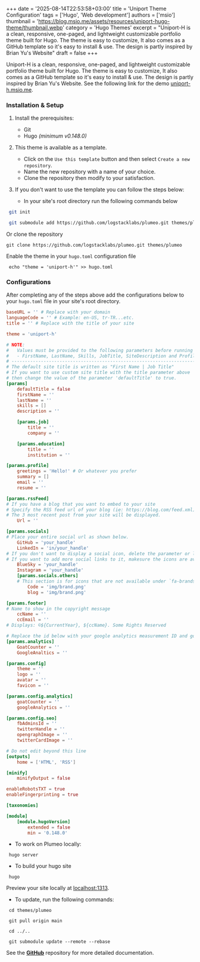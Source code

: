+++
date = '2025-08-14T22:53:58+03:00'
title = 'Uniport Theme Configuration'
tags = ['Hugo', 'Web development']
authors = ['msio']
thumbnail = 'https://blog.msio.me/assets/resources/uniport-hugo-theme/thumbnail.webp'
category = 'Hugo Themes'
excerpt = "Uniport-H is a clean, responsive, one-paged, and lightweight customizable portfolio theme built for Hugo. The theme is easy to customize, It also comes as a GitHub template so it's easy to install & use. The design is partly inspired by Brian Yu's Website"
draft = false
+++

Uniport-H is a clean, responsive, one-paged, and lightweight customizable portfolio theme built for Hugo. The theme is easy to customize, It also comes as a GitHub template so it's easy to install & use. The design is partly inspired by Brian Yu's Website.
See the following link for the demo [uniport-h.msio.me](https://uniport-h.msio.me/).

### Installation & Setup

1. Install the prerequisites:
   - Git
   - Hugo _(minimum v0.148.0)_

2. This theme is available as a template.
   - Click on the `Use this template` button and then select `Create a new repository`.
   - Name the new repository with a name of your choice.
   - Clone the repository then modify to your satisfaction.

3. If you don't want to use the template you can follow the steps below:
   - In your site's root directory run the following commands below
```sh
 git init
```

```sh
 git submodule add https://github.com/logstacklabs/plumeo.git themes/plumeo
```

Or clone the repository
```shell
git clone https://github.com/logstacklabs/plumeo.git themes/plumeo
```

Enable the theme in your `hugo.toml` configuration file
```shell
 echo "theme = 'uniport-h'" >> hugo.toml
```

### Configurations
After completing any of the steps above add the configurations below to your `hugo.toml` file in your site's root directory.

```toml
baseURL = '' # Replace with your domain
languageCode = '' # Example: en-US, tr-TR...etc.
title = '' # Replace with the title of your site

theme = 'uniport-h'

# NOTE:
#   Values must be provided to the following parameters before running your site
#   - FirstName, LastName, Skills, JobTitle, SiteDescription and Profile Summary.
# ----------------------------------------------------------------------------------------
# The default site title is written as "First Name | Job Title"
# If you want to use custom site title with the title parameter above
# then change the value of the parameter 'defaultTitle' to true.
[params]
    defaultTitle = false
    firstName = ''
    lastName = ''
    skills = []
    description = ''

    [params.job]
        title = ''
        company = ''

    [params.education]
        title = ''
        institution = ''

[params.profile]
    greetings = 'Hello!' # Or whatever you prefer
    summary = []
    email = ''
    resume = ''

[params.rssFeed]
# If you have a blog that you want to embed to your site
# Specify the RSS feed url of your blog (ie: https://blog.com/feed.xml)
# The 3 most recent post from your site will be displayed.
    Url = ''

[params.socials]
# Place your entire social url as shown below.
    GitHub = 'your_handle'
    LinkedIn = 'in/your_handle'
# If you don't want to display a social icon, delete the parameter or leave it empty ''
# If you want to add more social links to it, makesure the icons are available in the fontawesome fa-brands icon repository.
    BlueSky = 'your_handle'
    Instagram = 'your_handle'
    [params.socials.others]
    # This section is for icons that are not available under `fa-brands` category.
        Code = 'img/brand.png'
        blog = 'img/brand.png'

[params.footer]
# Name to show in the copyright message
    ccName = ''
    ccEmail = ''
# Displays: ©️${CurrentYear}, ${ccName}. Some Rights Reserved

# Replace the id below with your google analytics measurement ID and goatcounter ID
[params.analytics]
    GoatCounter = ''
    GoogleAnaltics = ''

[params.config]
    theme = ''
    logo = ''
    avatar = ''
    favicon = ''

[params.config.analytics]
    goatCounter = ''
    googleAnalytics = ''

[params.config.seo]
    fbAdminsId = ''
    twitterHandle = ''
    opengraphImage = ''
    twitterCardImage = ''

# Do not edit beyond this line
[outputs]
    home = ['HTML', 'RSS']

[minify]
    minifyOutput = false

enableRobotsTXT = true
enableFingerprinting = true

[taxonomies]

[module]
    [module.hugoVersion]
        extended = false
        min = '0.148.0'
```

- To work on Plumeo locally:
```shell
 hugo server
```
- To build your hugo site
```shell
 hugo
```

Preview your site locally at [localhost:1313](http://localhost:1313).

- To update, run the following commands:
```shell
 cd themes/plumeo
```
```shell
 git pull origin main
```
```shell
 cd ../..
```
```shell
 git submodule update --remote --rebase
```

See the [**GitHub**](https://github.com/logstacklabs/uniport-h.git) repository for more detailed documentation.
